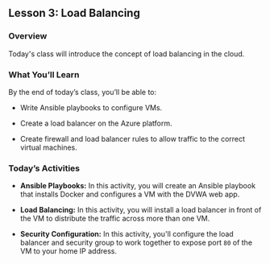 ## Lesson 3: Load Balancing 
 
### Overview

Today's class will introduce the concept of load balancing in the cloud.
 
### What You’ll Learn
 
By the end of today’s class, you’ll be able to:
 
- Write Ansible playbooks to configure VMs.

- Create a load balancer on the Azure platform.

- Create firewall and load balancer rules to allow traffic to the correct virtual machines.

### Today’s Activities

* **Ansible Playbooks:** In this activity, you will create an Ansible playbook that installs Docker and configures a VM with the DVWA web app.

* **Load Balancing:** In this activity, you will install a load balancer in front of the VM to distribute the traffic across more than one VM.

* **Security Configuration:** In this activity, you'll configure the load balancer and security group to work together to expose port `80` of the VM to your home IP address.
